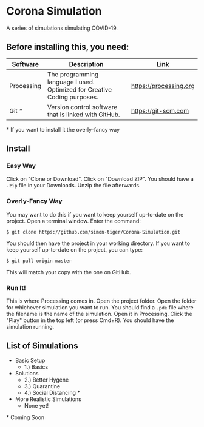 # Corona Simulation
A series of simulations simulating COVID-19.

## Before installing this, you need:
|  Software  |                               Description                                |          Link          |
|------------|--------------------------------------------------------------------------|------------------------|
| Processing | The programming language I used. Optimized for Creative Coding purposes. | https://processing.org |
| Git *      | Version control software that is linked with GitHub.                     | https://git-scm.com    |

\* If you want to install it the overly-fancy way

## Install

### Easy Way
Click on "Clone or Download". Click on "Download ZIP".  You should have a `.zip` file in your Downloads. Unzip the file afterwards.

### Overly-Fancy Way
You may want to do this if you want to keep yourself up-to-date on the project. Open a terminal window. Enter the command:

```
$ git clone https://github.com/simon-tiger/Corona-Simulation.git
```

You should then have the project in your working directory. If you want to keep yourself up-to-date on the project, you can type:

```
$ git pull origin master
```

This will match your copy with the one on GitHub.

### Run It!
This is where Processing comes in. Open the project folder. Open the folder for whichever simulation you want to run.
You should find a `.pde` file where the filename is the name of the simulation. Open it in Processing.
Click the "Play" button in the top left (or press Cmd+R). You should have the simulation running.

## List of Simulations
* Basic Setup
  * 1.) Basics
* Solutions
  * 2.) Better Hygene
  * 3.) Quarantine
  * 4.) Social Distancing *
* More Realistic Simulations
  * None yet!

\* Coming Soon
